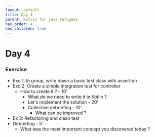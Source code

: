 ```yaml
---
layout: default
title: Day 4
parent: Kotlin for java refugees
nav_order: 4
has_children: true
---
```


# Day 4

### Exercise
* Exo 1: In group, write down a basic test class with assertion
* Exo 2: Create a simple integration test for controller
  * How to create it ? - 10'
    * What do we need to write it in Kotlin ?
    * Let's implement the solution - 20'
    * Collective debriefing - 10'
      * What can be improved ?
* Ex 3: Refactoring and clean test
* Debriefing - 5'
  * What was the most important concept you discovered today ?